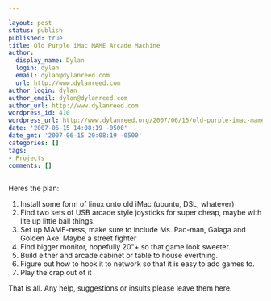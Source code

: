 ```yaml
---

layout: post
status: publish
published: true
title: Old Purple iMac MAME Arcade Machine
author:
  display_name: Dylan
  login: dylan
  email: dylan@dylanreed.com
  url: http://www.dylanreed.com
author_login: dylan
author_email: dylan@dylanreed.com
author_url: http://www.dylanreed.com
wordpress_id: 410
wordpress_url: http://www.dylanreed.org/2007/06/15/old-purple-imac-mame-arcade-machine/
date: '2007-06-15 14:08:19 -0500'
date_gmt: '2007-06-15 20:08:19 -0500'
categories: []
tags:
- Projects
comments: []
---
```


Heres the plan:

  1. Install some form of linux onto old iMac (ubuntu, DSL, whatever)
  2. Find two sets of USB arcade style joysticks for super cheap, maybe with lite up little ball things.
  3. Set up MAME-ness, make sure to include Ms. Pac-man, Galaga and Golden Axe. Maybe a street fighter
  4. Find bigger monitor, hopefully 20"+ so that game look sweeter.
  5. Build either and arcade cabinet or table to house everthing.
  6. Figure out how to hook it to network so that it is easy to add games to.
  7. Play the crap out of it
  


  
That is all. Any help, suggestions or insults please leave them here.
